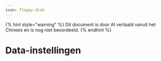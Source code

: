 ```yaml
---
icon: floppy-disk
---
```


{% hint style="warning" %}
Dit document is door AI vertaald vanuit het Chinees en is nog niet beoordeeld.
{% endhint %}

# Data-instellingen